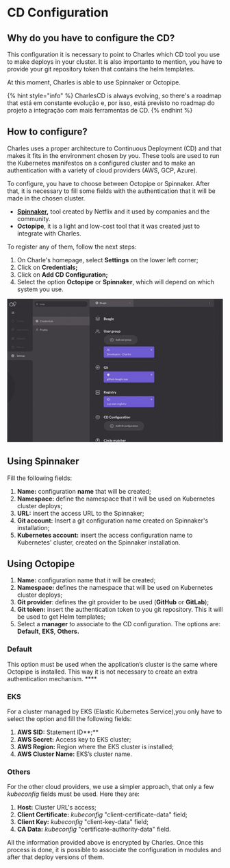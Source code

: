 # CD Configuration

## Why do you have to configure the CD? 

This configuration it is necessary to point to Charles which CD tool you use to make deploys in your cluster. It is also importanto to mention, you have to provide your git repository token that contains the helm templates. 

At this moment, Charles is able to use Spinnaker or Octopipe. 

{% hint style="info" %}
CharlesCD is always evolving, so there's a roadmap that está em constante evolução e, por isso, está previsto no roadmap do projeto a integração com mais ferramentas de CD. 
{% endhint %}

## How to configure?

Charles uses a proper architecture to Continuous Deployment \(CD\) and that makes it fits in the environment chosen by you. These tools are used to run the Kubernetes manifestos on a configured cluster and to make an authentication with a variety of cloud providers \(AWS, GCP, Azure\). 

To configure, you have to choose between Octopipe or Spinnaker. After that, it is necessary to fill some fields with the authentication that it will be made in the chosen cluster.

* [**Spinnaker**](https://www.spinnaker.io/)**,** tool created by Netflix and it used by companies and the community.  
* **Octopipe**, it is a light and low-cost tool that it was created just to integrate with Charles.

To register any of them, follow the next steps: 

1. On Charle's homepage, select **Settings** on the lower left corner;
2. Click on **Credentials;**
3. Click on **Add CD Configuration;**
4. Select the option **Octopipe** or **Spinnaker**, which will depend on which system you use. 

![Initial register process to configure CD](../.gitbook/assets/cd-configuration-2-1%20%281%29.gif)

## Using Spinnaker

Fill the following fields:

1. **Name:** configuration **name** that will be created;
2. **Namespace:** define the namespace that it will be used on Kubernetes cluster deploys;
3. **URL:** insert the access URL to the Spinnaker;
4. **Git account:** Insert a git configuration name created on Spinnaker's installation;
5. **Kubernetes account:** insert the access configuration name to Kubernetes' cluster, created on the Spinnaker installation. 

## Using Octopipe

1. **Name:** configuration name that it will be created; 
2. **Namespace:** defines the namespace that will be used on Kubernetes cluster deploys; 
3. **Git provider**: defines the git provider to be used \(**GitHub** or **GitLab**\);
4. **Git token:**  insert the authentication token to you git repository. This it will be used to get Helm templates; 
5. Select a **manager** to associate to the CD configuration. The options are: **Default**, **EKS**, **Others.**

### **Default**

This option must be used when the application’s cluster is the same where Octopipe is installed. This way it is not necessary to create an extra authentication mechanism. ****

### **EKS**

For a cluster managed by EKS \(Elastic Kubernetes Service\),you only have to select the option and fill the following fields:

1. **AWS SID:** Statement ID**;**
2. **AWS Secret:** Access key to EKS cluster; 
3. **AWS Region:** Region where the EKS cluster is installed; 
4. **AWS Cluster Name:** EKS’s cluster name.

### **Others**

For the other cloud providers, we use a simpler approach, that only a few _kubeconfig_ fields must be used. Here they are: 

1. **Host:** Cluster URL's access;
2. **Client Certificate:** _kubeconfig_ "client-certificate-data" field;
3. **Client Key:** _kubeconfig_  "client-key-data" field;
4. **CA Data:** _kubeconfig_  "certificate-authority-data" field.

All the information provided above is encrypted by Charles. Once this process is done, it is possible to associate the configuration in modules and after that deploy versions of them.  



